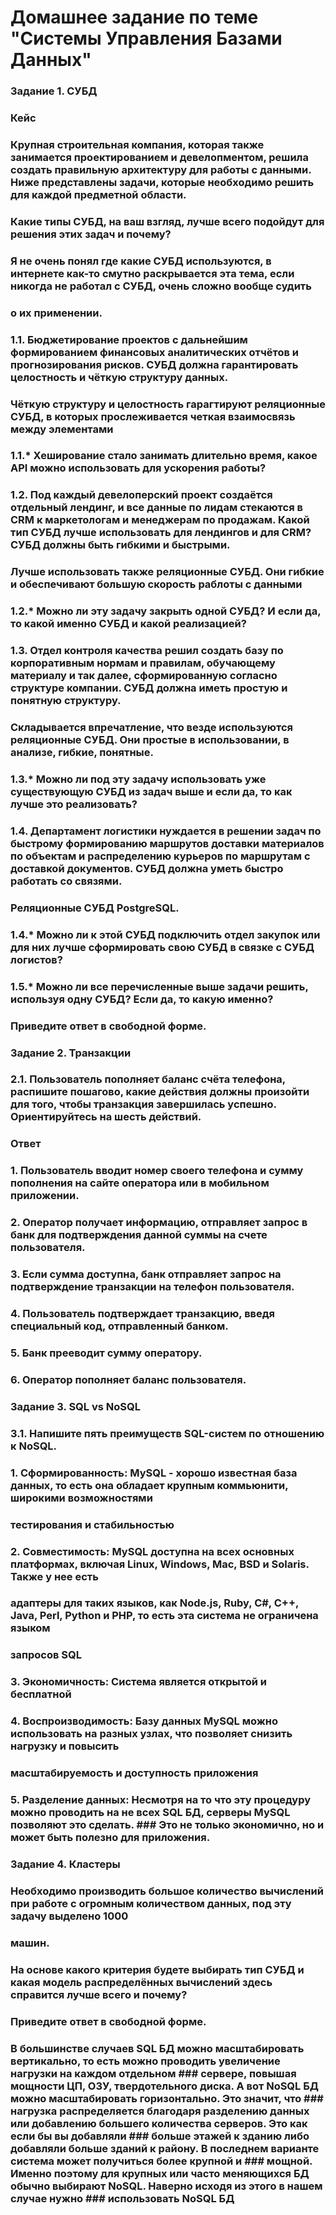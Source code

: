 # Домашнее задание по теме "Системы Управления Базами Данных"
###
### Задание 1. СУБД
### Кейс
### Крупная строительная компания, которая также занимается проектированием и девелопментом, решила создать правильную архитектуру для работы с данными. Ниже представлены задачи, которые необходимо решить для каждой предметной области.
###
### Какие типы СУБД, на ваш взгляд, лучше всего подойдут для решения этих задач и почему?
### Я не очень понял где какие СУБД используются, в интернете как-то смутно раскрывается эта тема, если никогда не работал с СУБД, очень сложно вообще судить 
### о их применении.
### 1.1. Бюджетирование проектов с дальнейшим формированием финансовых аналитических отчётов и прогнозирования рисков. СУБД должна гарантировать целостность и чёткую структуру данных.
### Чёткую структуру и целостность гарагтируют реляционные СУБД, в которых прослеживается четкая взаимосвязь между элементами
###
### 1.1.* Хеширование стало занимать длительно время, какое API можно использовать для ускорения работы?
###
### 1.2. Под каждый девелоперский проект создаётся отдельный лендинг, и все данные по лидам стекаются в CRM к маркетологам и менеджерам по продажам. Какой тип СУБД лучше использовать для лендингов и для CRM? СУБД должны быть гибкими и быстрыми.
### Лучше использовать также реляционные СУБД. Они гибкие и обеспечивают большую скорость раблоты с данными
### 1.2.* Можно ли эту задачу закрыть одной СУБД? И если да, то какой именно СУБД и какой реализацией?
###
### 1.3. Отдел контроля качества решил создать базу по корпоративным нормам и правилам, обучающему материалу и так далее, сформированную согласно структуре компании. СУБД должна иметь простую и понятную структуру.
### Складывается впречатление, что везде используются реляционные СУБД. Они простые в использовании, в анализе, гибкие, понятные. 
###
### 1.3.* Можно ли под эту задачу использовать уже существующую СУБД из задач выше и если да, то как лучше это реализовать?
###
### 1.4. Департамент логистики нуждается в решении задач по быстрому формированию маршрутов доставки материалов по объектам и распределению курьеров по маршрутам с доставкой документов. СУБД должна уметь быстро работать со связями.
### Реляционные СУБД PostgreSQL.
### 1.4.* Можно ли к этой СУБД подключить отдел закупок или для них лучше сформировать свою СУБД в связке с СУБД логистов?
###
### 1.5.* Можно ли все перечисленные выше задачи решить, используя одну СУБД? Если да, то какую именно?
###
### Приведите ответ в свободной форме.
###
### Задание 2. Транзакции
### 2.1. Пользователь пополняет баланс счёта телефона, распишите пошагово, какие действия должны произойти для того, чтобы транзакция завершилась успешно. Ориентируйтесь на шесть действий.
### Ответ
### 1. Пользователь вводит номер своего телефона и сумму пополнения на сайте оператора или в мобильном приложении.
### 2. Оператор получает информацию, отправляет запрос в банк для подтверждения данной суммы на счете пользователя.
### 3. Если сумма доступна, банк отправляет запрос на подтверждение транзакции на телефон пользователя.
### 4. Пользователь подтверждает транзакцию, введя специальный код, отправленный банком.
### 5. Банк прееводит сумму оператору.
### 6. Оператор пополняет баланс пользователя.
###
### Задание 3. SQL vs NoSQL
### 3.1. Напишите пять преимуществ SQL-систем по отношению к NoSQL.
### 1. Сформированность: MySQL - хорошо известная база данных, то есть она обладает крупным коммьюнити, широкими возможностями 
### тестирования и стабильностью
### 2. Совместимость: MySQL доступна на всех основных платформах, включая Linux, Windows, Mac, BSD и Solaris. Также у нее есть 
### адаптеры для таких языков, как Node.js, Ruby, C#, C++, Java, Perl, Python и PHP, то есть эта система не ограничена языком 
### запросов SQL
### 3. Экономичность: Система является открытой и бесплатной
### 4. Воспроизводимость: Базу данных MySQL можно использовать на разных узлах, что позволяет снизить нагрузку и повысить 
### масштабируемость и доступность приложения
### 5. Разделение данных: Несмотря на то что эту процедуру можно проводить на не всех SQL БД, серверы MySQL позволяют это сделать. ### Это не только экономично, но и может быть полезно для приложения.

### Задание 4. Кластеры
### Необходимо производить большое количество вычислений при работе с огромным количеством данных, под эту задачу выделено 1000 
### машин.
###
### На основе какого критерия будете выбирать тип СУБД и какая модель распределённых вычислений здесь справится лучше всего и почему?
###
### Приведите ответ в свободной форме.
###  
###  В большинстве случаев SQL БД можно масштабировать вертикально, то есть можно проводить увеличение нагрузки на каждом отдельном ### сервере, повышая мощности ЦП, ОЗУ, твердотельного диска. А вот NoSQL БД можно масштабировать горизонтально. Это значит, что     ### нагрузка распределяется благодаря разделению данных или добавлению большего количества серверов. Это как если бы вы добавляли ### больше  этажей к зданию либо добавляли больше зданий к району. В последнем варианте система может получиться более крупной и  ### мощной. Именно поэтому для крупных или часто меняющихся БД обычно выбирают NoSQL. Наверно исходя из этого в нашем случае нужно ### использовать NoSQL БД 
###  